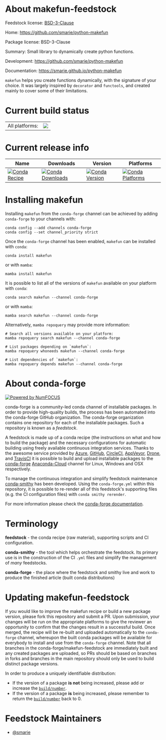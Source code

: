 About makefun-feedstock
=======================

Feedstock license: [BSD-3-Clause](https://github.com/conda-forge/makefun-feedstock/blob/main/LICENSE.txt)

Home: https://github.com/smarie/python-makefun

Package license: BSD-3-Clause

Summary: Small library to dynamically create python functions.

Development: https://github.com/smarie/python-makefun

Documentation: https://smarie.github.io/python-makefun

`makefun` helps you create functions dynamically, with the signature of
your choice. It was largely inspired by `decorator` and `functools`, and
created mainly to cover some of their limitations.


Current build status
====================


<table><tr><td>All platforms:</td>
    <td>
      <a href="https://dev.azure.com/conda-forge/feedstock-builds/_build/latest?definitionId=10921&branchName=main">
        <img src="https://dev.azure.com/conda-forge/feedstock-builds/_apis/build/status/makefun-feedstock?branchName=main">
      </a>
    </td>
  </tr>
</table>

Current release info
====================

| Name | Downloads | Version | Platforms |
| --- | --- | --- | --- |
| [![Conda Recipe](https://img.shields.io/badge/recipe-makefun-green.svg)](https://anaconda.org/conda-forge/makefun) | [![Conda Downloads](https://img.shields.io/conda/dn/conda-forge/makefun.svg)](https://anaconda.org/conda-forge/makefun) | [![Conda Version](https://img.shields.io/conda/vn/conda-forge/makefun.svg)](https://anaconda.org/conda-forge/makefun) | [![Conda Platforms](https://img.shields.io/conda/pn/conda-forge/makefun.svg)](https://anaconda.org/conda-forge/makefun) |

Installing makefun
==================

Installing `makefun` from the `conda-forge` channel can be achieved by adding `conda-forge` to your channels with:

```
conda config --add channels conda-forge
conda config --set channel_priority strict
```

Once the `conda-forge` channel has been enabled, `makefun` can be installed with `conda`:

```
conda install makefun
```

or with `mamba`:

```
mamba install makefun
```

It is possible to list all of the versions of `makefun` available on your platform with `conda`:

```
conda search makefun --channel conda-forge
```

or with `mamba`:

```
mamba search makefun --channel conda-forge
```

Alternatively, `mamba repoquery` may provide more information:

```
# Search all versions available on your platform:
mamba repoquery search makefun --channel conda-forge

# List packages depending on `makefun`:
mamba repoquery whoneeds makefun --channel conda-forge

# List dependencies of `makefun`:
mamba repoquery depends makefun --channel conda-forge
```


About conda-forge
=================

[![Powered by
NumFOCUS](https://img.shields.io/badge/powered%20by-NumFOCUS-orange.svg?style=flat&colorA=E1523D&colorB=007D8A)](https://numfocus.org)

conda-forge is a community-led conda channel of installable packages.
In order to provide high-quality builds, the process has been automated into the
conda-forge GitHub organization. The conda-forge organization contains one repository
for each of the installable packages. Such a repository is known as a *feedstock*.

A feedstock is made up of a conda recipe (the instructions on what and how to build
the package) and the necessary configurations for automatic building using freely
available continuous integration services. Thanks to the awesome service provided by
[Azure](https://azure.microsoft.com/en-us/services/devops/), [GitHub](https://github.com/),
[CircleCI](https://circleci.com/), [AppVeyor](https://www.appveyor.com/),
[Drone](https://cloud.drone.io/welcome), and [TravisCI](https://travis-ci.com/)
it is possible to build and upload installable packages to the
[conda-forge](https://anaconda.org/conda-forge) [Anaconda-Cloud](https://anaconda.org/)
channel for Linux, Windows and OSX respectively.

To manage the continuous integration and simplify feedstock maintenance
[conda-smithy](https://github.com/conda-forge/conda-smithy) has been developed.
Using the ``conda-forge.yml`` within this repository, it is possible to re-render all of
this feedstock's supporting files (e.g. the CI configuration files) with ``conda smithy rerender``.

For more information please check the [conda-forge documentation](https://conda-forge.org/docs/).

Terminology
===========

**feedstock** - the conda recipe (raw material), supporting scripts and CI configuration.

**conda-smithy** - the tool which helps orchestrate the feedstock.
                   Its primary use is in the construction of the CI ``.yml`` files
                   and simplify the management of *many* feedstocks.

**conda-forge** - the place where the feedstock and smithy live and work to
                  produce the finished article (built conda distributions)


Updating makefun-feedstock
==========================

If you would like to improve the makefun recipe or build a new
package version, please fork this repository and submit a PR. Upon submission,
your changes will be run on the appropriate platforms to give the reviewer an
opportunity to confirm that the changes result in a successful build. Once
merged, the recipe will be re-built and uploaded automatically to the
`conda-forge` channel, whereupon the built conda packages will be available for
everybody to install and use from the `conda-forge` channel.
Note that all branches in the conda-forge/makefun-feedstock are
immediately built and any created packages are uploaded, so PRs should be based
on branches in forks and branches in the main repository should only be used to
build distinct package versions.

In order to produce a uniquely identifiable distribution:
 * If the version of a package **is not** being increased, please add or increase
   the [``build/number``](https://docs.conda.io/projects/conda-build/en/latest/resources/define-metadata.html#build-number-and-string).
 * If the version of a package **is** being increased, please remember to return
   the [``build/number``](https://docs.conda.io/projects/conda-build/en/latest/resources/define-metadata.html#build-number-and-string)
   back to 0.

Feedstock Maintainers
=====================

* [@smarie](https://github.com/smarie/)

